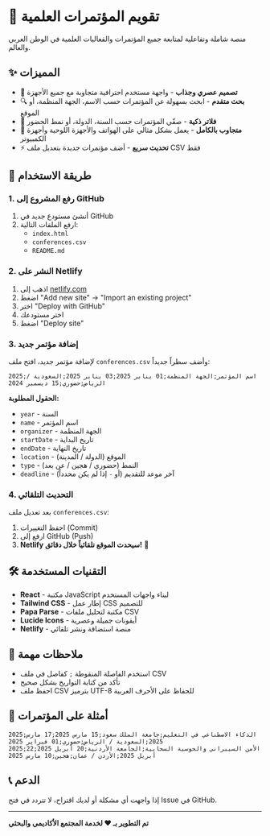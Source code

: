 # 📅 تقويم المؤتمرات العلمية

منصة شاملة وتفاعلية لمتابعة جميع المؤتمرات والفعاليات العلمية في الوطن العربي والعالم.

## ✨ المميزات

- 🎨 **تصميم عصري وجذاب** - واجهة مستخدم احترافية متجاوبة مع جميع الأجهزة
- 🔍 **بحث متقدم** - ابحث بسهولة عن المؤتمرات حسب الاسم، الجهة المنظمة، أو الموقع
- 🎯 **فلاتر ذكية** - صفّي المؤتمرات حسب السنة، الدولة، أو نمط الحضور
- 📱 **متجاوب بالكامل** - يعمل بشكل مثالي على الهواتف والأجهزة اللوحية وأجهزة الكمبيوتر
- ⚡ **تحديث سريع** - أضف مؤتمرات جديدة بتعديل ملف CSV فقط

## 🚀 طريقة الاستخدام

### 1. رفع المشروع إلى GitHub

1. أنشئ مستودع جديد في GitHub
2. ارفع الملفات التالية:
   - `index.html`
   - `conferences.csv`
   - `README.md`

### 2. النشر على Netlify

1. اذهب إلى [netlify.com](https://netlify.com)
2. اضغط "Add new site" → "Import an existing project"
3. اختر "Deploy with GitHub"
4. اختر مستودعك
5. اضغط "Deploy site"

### 3. إضافة مؤتمر جديد

لإضافة مؤتمر جديد، افتح ملف `conferences.csv` وأضف سطراً جديداً:

```csv
2025;اسم المؤتمر;الجهة المنظمة;01 يناير 2025;03 يناير 2025;السعودية / الرياض;حضوري;15 ديسمبر 2024
```

**الحقول المطلوبة:**
- `year` - السنة
- `name` - اسم المؤتمر
- `organizer` - الجهة المنظمة
- `startDate` - تاريخ البداية
- `endDate` - تاريخ النهاية
- `location` - الموقع (الدولة / المدينة)
- `type` - النمط (حضوري / هجين / عن بعد)
- `deadline` - آخر موعد للتقديم (أو `-` إذا لم يكن محدداً)

### 4. التحديث التلقائي

بعد تعديل ملف `conferences.csv`:
1. احفظ التغييرات (Commit)
2. ارفع إلى GitHub (Push)
3. **Netlify سيحدث الموقع تلقائياً خلال دقائق!** 🎉

## 🛠️ التقنيات المستخدمة

- **React** - مكتبة JavaScript لبناء واجهات المستخدم
- **Tailwind CSS** - إطار عمل CSS للتصميم
- **Papa Parse** - مكتبة لتحليل ملفات CSV
- **Lucide Icons** - أيقونات جميلة وعصرية
- **Netlify** - منصة استضافة ونشر تلقائي

## 📝 ملاحظات مهمة

- استخدم الفاصلة المنقوطة `;` كفاصل في ملف CSV
- تأكد من كتابة التواريخ بشكل صحيح
- احفظ ملف CSV بترميز UTF-8 للحفاظ على الأحرف العربية

## 🎯 أمثلة على المؤتمرات

```csv
2025;الذكاء الاصطناعي في التعليم;جامعة الملك سعود;15 مارس 2025;17 مارس 2025;السعودية / الرياض;حضوري;01 فبراير 2025
2025;الأمن السيبراني والحوسبة السحابية;الجامعة الأردنية;20 أبريل 2025;22 أبريل 2025;الأردن / عمان;هجين;10 مارس 2025
```

## 📞 الدعم

إذا واجهت أي مشكلة أو لديك اقتراح، لا تتردد في فتح Issue في GitHub.

---

**تم التطوير بـ ❤️ لخدمة المجتمع الأكاديمي والبحثي**
